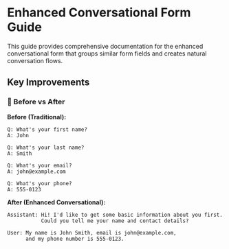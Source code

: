 # Enhanced Conversational Form Guide

This guide provides comprehensive documentation for the enhanced conversational form that groups similar form fields and creates natural conversation flows.

## Key Improvements

### 🔄 Before vs After

**Before (Traditional):**
```
Q: What's your first name?
A: John

Q: What's your last name?  
A: Smith

Q: What's your email?
A: john@example.com

Q: What's your phone?
A: 555-0123
```

**After (Enhanced Conversational):**
```
Assistant: Hi! I'd like to get some basic information about you first. 
           Could you tell me your name and contact details?

User: My name is John Smith, email is john@example.com, 
      and my phone number is 555-0123.